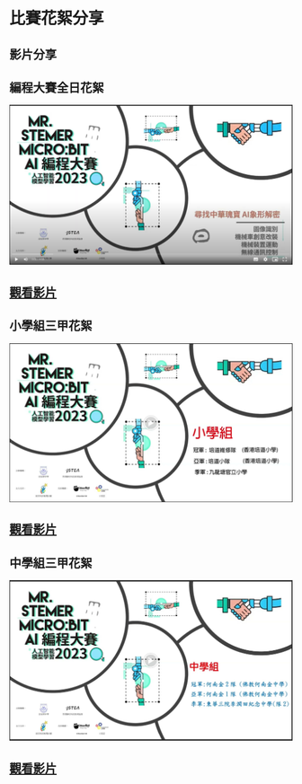 # 比賽花絮分享

## 影片分享

## 編程大賽全日花絮

[![](./images/video1.png)](https://youtu.be/EXqcPOr2Lm8)

## [觀看影片](https://youtu.be/EXqcPOr2Lm8)

## 小學組三甲花絮

[![](./images/video2.png)](https://youtu.be/OsH76zBP-5g)

## [觀看影片](https://youtu.be/OsH76zBP-5g)

## 中學組三甲花絮

[![](./images/video3.png)](https://youtu.be/FR7IBEkAkh8)

## [觀看影片](https://youtu.be/FR7IBEkAkh8)